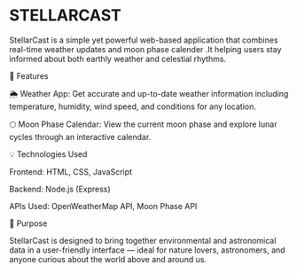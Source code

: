 # STELLARCAST
 StellarCast is a simple yet powerful web-based application that combines real-time weather updates and moon phase calender .It helping users stay informed about both earthly weather and celestial rhythms.



🚀 Features

🌦️ Weather App:
Get accurate and up-to-date weather information including temperature, humidity, wind speed, and conditions for any location.

🌕 Moon Phase Calendar:
View the current moon phase and explore lunar cycles through an interactive calendar.

💡 Technologies Used

Frontend: HTML, CSS, JavaScript

Backend: Node.js (Express)

APIs Used: OpenWeatherMap API, Moon Phase API

🎯 Purpose

StellarCast is designed to bring together environmental and astronomical data in a user-friendly interface — ideal for nature lovers, astronomers, and anyone curious about the world above and around us.
